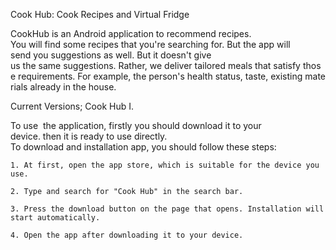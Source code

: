 Cook Hub: Cook Recipes and Virtual Fridge

CookHub is an Android application to recommend recipes. You will find some recipes that you're searching for. But the app will  send you suggestions as well. But it doesn't give us the same suggestions. Rather, we deliver tailored meals that satisfy those requirements. For example, the person's health status, taste, existing materials already in the house.

Current Versions;
Cook Hub I.

To use  the application, firstly you should download it to your device. then it is ready to use directly. 	
To download and installation app, you should follow these steps:

    1. At first, open the app store, which is suitable for the device you use.
    
    2. Type and search for "Cook Hub" in the search bar.
    
    3. Press the download button on the page that opens. Installation will start automatically.
    
    4. Open the app after downloading it to your device.
